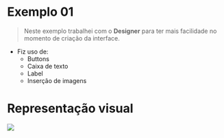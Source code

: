# Exemplo 01
> Neste exemplo trabalhei com o **Designer** para ter mais facilidade no momento de criação da interface.
* Fiz uso de:
   * Buttons
   * Caixa de texto
   * Label
   * Inserção de imagens
   
# Representação visual 
![](/imagens/requisitos.jpg)


